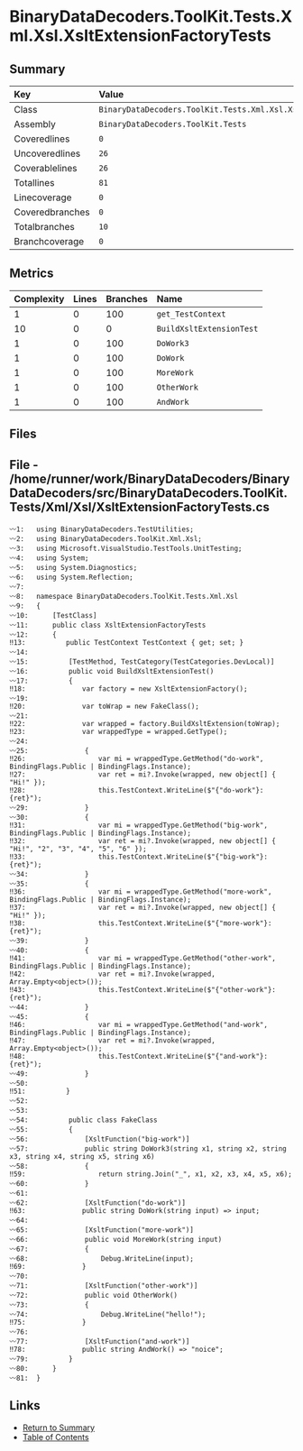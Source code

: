 ﻿# BinaryDataDecoders.ToolKit.Tests.Xml.Xsl.XsltExtensionFactoryTests

## Summary

| Key             | Value                                                                |
| :-------------- | :------------------------------------------------------------------- |
| Class           | `BinaryDataDecoders.ToolKit.Tests.Xml.Xsl.XsltExtensionFactoryTests` |
| Assembly        | `BinaryDataDecoders.ToolKit.Tests`                                   |
| Coveredlines    | `0`                                                                  |
| Uncoveredlines  | `26`                                                                 |
| Coverablelines  | `26`                                                                 |
| Totallines      | `81`                                                                 |
| Linecoverage    | `0`                                                                  |
| Coveredbranches | `0`                                                                  |
| Totalbranches   | `10`                                                                 |
| Branchcoverage  | `0`                                                                  |

## Metrics

| Complexity | Lines | Branches | Name                     |
| :--------- | :---- | :------- | :----------------------- |
| 1          | 0     | 100      | `get_TestContext`        |
| 10         | 0     | 0        | `BuildXsltExtensionTest` |
| 1          | 0     | 100      | `DoWork3`                |
| 1          | 0     | 100      | `DoWork`                 |
| 1          | 0     | 100      | `MoreWork`               |
| 1          | 0     | 100      | `OtherWork`              |
| 1          | 0     | 100      | `AndWork`                |

## Files

## File - /home/runner/work/BinaryDataDecoders/BinaryDataDecoders/src/BinaryDataDecoders.ToolKit.Tests/Xml/Xsl/XsltExtensionFactoryTests.cs

```CSharp
〰1:   using BinaryDataDecoders.TestUtilities;
〰2:   using BinaryDataDecoders.ToolKit.Xml.Xsl;
〰3:   using Microsoft.VisualStudio.TestTools.UnitTesting;
〰4:   using System;
〰5:   using System.Diagnostics;
〰6:   using System.Reflection;
〰7:   
〰8:   namespace BinaryDataDecoders.ToolKit.Tests.Xml.Xsl
〰9:   {
〰10:      [TestClass]
〰11:      public class XsltExtensionFactoryTests
〰12:      {
‼13:          public TestContext TestContext { get; set; }
〰14:  
〰15:          [TestMethod, TestCategory(TestCategories.DevLocal)]
〰16:          public void BuildXsltExtensionTest()
〰17:          {
‼18:              var factory = new XsltExtensionFactory();
〰19:  
‼20:              var toWrap = new FakeClass();
〰21:  
‼22:              var wrapped = factory.BuildXsltExtension(toWrap);
‼23:              var wrappedType = wrapped.GetType();
〰24:  
〰25:              {
‼26:                  var mi = wrappedType.GetMethod("do-work", BindingFlags.Public | BindingFlags.Instance);
‼27:                  var ret = mi?.Invoke(wrapped, new object[] { "Hi!" });
‼28:                  this.TestContext.WriteLine($"{"do-work"}: {ret}");
〰29:              }
〰30:              {
‼31:                  var mi = wrappedType.GetMethod("big-work", BindingFlags.Public | BindingFlags.Instance);
‼32:                  var ret = mi?.Invoke(wrapped, new object[] { "Hi!", "2", "3", "4", "5", "6" });
‼33:                  this.TestContext.WriteLine($"{"big-work"}: {ret}");
〰34:              }
〰35:              {
‼36:                  var mi = wrappedType.GetMethod("more-work", BindingFlags.Public | BindingFlags.Instance);
‼37:                  var ret = mi?.Invoke(wrapped, new object[] { "Hi!" });
‼38:                  this.TestContext.WriteLine($"{"more-work"}: {ret}");
〰39:              }
〰40:              {
‼41:                  var mi = wrappedType.GetMethod("other-work", BindingFlags.Public | BindingFlags.Instance);
‼42:                  var ret = mi?.Invoke(wrapped, Array.Empty<object>());
‼43:                  this.TestContext.WriteLine($"{"other-work"}: {ret}");
〰44:              }
〰45:              {
‼46:                  var mi = wrappedType.GetMethod("and-work", BindingFlags.Public | BindingFlags.Instance);
‼47:                  var ret = mi?.Invoke(wrapped, Array.Empty<object>());
‼48:                  this.TestContext.WriteLine($"{"and-work"}: {ret}");
〰49:              }
〰50:  
‼51:          }
〰52:  
〰53:  
〰54:          public class FakeClass
〰55:          {
〰56:              [XsltFunction("big-work")]
〰57:              public string DoWork3(string x1, string x2, string x3, string x4, string x5, string x6)
〰58:              {
‼59:                  return string.Join("_", x1, x2, x3, x4, x5, x6);
〰60:              }
〰61:  
〰62:              [XsltFunction("do-work")]
‼63:              public string DoWork(string input) => input;
〰64:  
〰65:              [XsltFunction("more-work")]
〰66:              public void MoreWork(string input)
〰67:              {
〰68:                  Debug.WriteLine(input);
‼69:              }
〰70:  
〰71:              [XsltFunction("other-work")]
〰72:              public void OtherWork()
〰73:              {
〰74:                  Debug.WriteLine("hello!");
‼75:              }
〰76:  
〰77:              [XsltFunction("and-work")]
‼78:              public string AndWork() => "noice";
〰79:          }
〰80:      }
〰81:  }
```

## Links

* [Return to Summary](Summary.md)
* [Table of Contents](../TOC.md)

